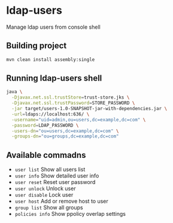 ldap-users
==========

Manage ldap users from console shell

Building project
----------------

```bash
mvn clean install assembly:single
```

Running ldap-users shell
---------------------

```bash
java \
  -Djavax.net.ssl.trustStore=trust-store.jks \
  -Djavax.net.ssl.trustPassword=STORE_PASSWORD \
  -jar target/users-1.0-SNAPSHOT-jar-with-dependencies.jar \
  -url=ldaps://localhost:636/ \
  -username="uid=admin,ou=users,dc=example,dc=com" \
  -password=LDAP_PASSWORD \
  -users-dn="ou=users,dc=example,dc=com" \
  -groups-dn="ou=groups,dc=example,dc=com"
```

Available commadns
------------------

* `user list`     Show all users list
* `user info`     Show detailed user info
* `user reset`    Reset user password 
* `user unlock`   Unlock user
* `user disable`  Lock user 
* `user host`     Add or remove host to user
* `group list`    Show all groups
* `policies info` Show ppolicy overlap settings

